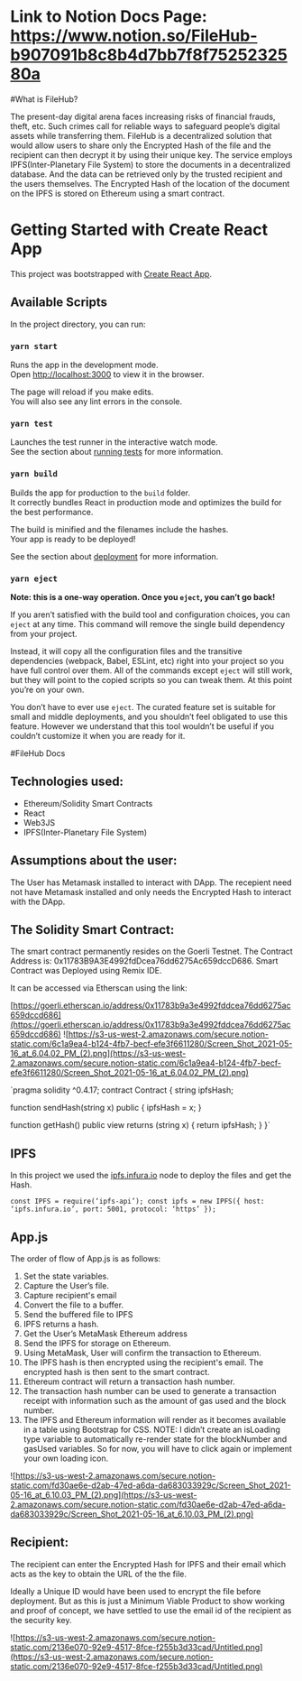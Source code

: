 # Link to Notion Docs Page: https://www.notion.so/FileHub-b907091b8c8b4d7bb7f8f7525232580a

#What is FileHub? 

The present-day digital arena faces increasing risks of financial frauds, theft, etc. Such crimes call for reliable ways to safeguard people’s digital assets while transferring them. FileHub is a decentralized solution that would allow users to share only the Encrypted Hash of the file and the recipient can then decrypt it by using their unique key. The service employs IPFS(Inter-Planetary File System) to store the documents in a decentralized database. And the data can be retrieved only by the trusted recipient and the users themselves. The Encrypted Hash of the location of the document on the IPFS is stored on Ethereum using a smart contract. 

# Getting Started with Create React App

This project was bootstrapped with [Create React App](https://github.com/facebook/create-react-app).

## Available Scripts

In the project directory, you can run:

### `yarn start`

Runs the app in the development mode.\
Open [http://localhost:3000](http://localhost:3000) to view it in the browser.

The page will reload if you make edits.\
You will also see any lint errors in the console.

### `yarn test`

Launches the test runner in the interactive watch mode.\
See the section about [running tests](https://facebook.github.io/create-react-app/docs/running-tests) for more information.

### `yarn build`

Builds the app for production to the `build` folder.\
It correctly bundles React in production mode and optimizes the build for the best performance.

The build is minified and the filenames include the hashes.\
Your app is ready to be deployed!

See the section about [deployment](https://facebook.github.io/create-react-app/docs/deployment) for more information.

### `yarn eject`

**Note: this is a one-way operation. Once you `eject`, you can’t go back!**

If you aren’t satisfied with the build tool and configuration choices, you can `eject` at any time. This command will remove the single build dependency from your project.

Instead, it will copy all the configuration files and the transitive dependencies (webpack, Babel, ESLint, etc) right into your project so you have full control over them. All of the commands except `eject` will still work, but they will point to the copied scripts so you can tweak them. At this point you’re on your own.

You don’t have to ever use `eject`. The curated feature set is suitable for small and middle deployments, and you shouldn’t feel obligated to use this feature. However we understand that this tool wouldn’t be useful if you couldn’t customize it when you are ready for it.

#FileHub Docs
## Technologies used:

- Ethereum/Solidity Smart Contracts
- React
- Web3JS
- IPFS(Inter-Planetary File System)

## Assumptions about the user:

The User has Metamask installed to interact with DApp. The recepient need not have Metamask installed and only needs the Encrypted Hash to interact with the DApp.

## The Solidity Smart Contract:

The smart contract permanently resides on the Goerli Testnet. The Contract Address is: 0x11783B9A3E4992fdDcea76dd6275Ac659dccD686. Smart Contract was Deployed using Remix IDE.

It can be accessed via Etherscan using the link: 

[https://goerli.etherscan.io/address/0x11783b9a3e4992fddcea76dd6275ac659dccd686](https://goerli.etherscan.io/address/0x11783b9a3e4992fddcea76dd6275ac659dccd686)
![https://s3-us-west-2.amazonaws.com/secure.notion-static.com/6c1a9ea4-b124-4fb7-becf-efe3f6611280/Screen_Shot_2021-05-16_at_6.04.02_PM_(2).png](https://s3-us-west-2.amazonaws.com/secure.notion-static.com/6c1a9ea4-b124-4fb7-becf-efe3f6611280/Screen_Shot_2021-05-16_at_6.04.02_PM_(2).png)

`pragma solidity ^0.4.17;
contract Contract {
 string ipfsHash;
 
 function sendHash(string x) public {
   ipfsHash = x;
 }

 function getHash() public view returns (string x) {
   return ipfsHash;
 }
}`

## IPFS

In this project we used the [ipfs.infura.io](http://ipfs.infura.io) node to deploy the files and get the Hash.

`const IPFS = require(‘ipfs-api’);
const ipfs = new IPFS({ host: ‘ipfs.infura.io’, port: 5001, protocol: ‘https’ });`

## App.js

The order of flow of App.js is as follows: 
1. Set the state variables.
2. Capture the User’s file.
3. Capture recipient's email
4. Convert the file to a buffer.
5. Send the buffered file to IPFS
6. IPFS returns a hash.
7. Get the User’s MetaMask Ethereum address
8. Send the IPFS for storage on Ethereum.
9. Using MetaMask, User will confirm the transaction to Ethereum.
10. The IPFS hash is then encrypted using the recipient's email. The encrypted hash is then sent to the smart contract. 
11. Ethereum contract will return a transaction hash number.
12. The transaction hash number can be used to generate a transaction receipt with information such as the amount of gas used and the block number.
13. The IPFS and Ethereum information will render as it becomes available in a table using Bootstrap for CSS. NOTE: I didn’t create an isLoading type variable to automatically re-render state for the blockNumber and gasUsed variables. So for now, you will have to click again or implement your own loading icon. 

![https://s3-us-west-2.amazonaws.com/secure.notion-static.com/fd30ae6e-d2ab-47ed-a6da-da683033929c/Screen_Shot_2021-05-16_at_6.10.03_PM_(2).png](https://s3-us-west-2.amazonaws.com/secure.notion-static.com/fd30ae6e-d2ab-47ed-a6da-da683033929c/Screen_Shot_2021-05-16_at_6.10.03_PM_(2).png)

## Recipient:

The recipient can enter the Encrypted Hash for IPFS and their email which acts as the key to obtain the URL of the the file. 

Ideally a Unique ID would have been used to encrypt the file before deployment. But as this is just a Minimum Viable Product to show working and proof of concept, we have settled to use the email id of the recipient as the security key.

![https://s3-us-west-2.amazonaws.com/secure.notion-static.com/2136e070-92e9-4517-8fce-f255b3d33cad/Untitled.png](https://s3-us-west-2.amazonaws.com/secure.notion-static.com/2136e070-92e9-4517-8fce-f255b3d33cad/Untitled.png)

